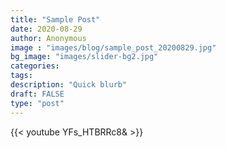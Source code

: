 ```yaml
---
title: "Sample Post"
date: 2020-08-29
author: Anonymous
image : "images/blog/sample_post_20200829.jpg"
bg_image: "images/slider-bg2.jpg"
categories: 
tags: 
description: "Quick blurb"
draft: FALSE
type: "post"
---
```


{{< youtube YFs_HTBRRc8& >}}
